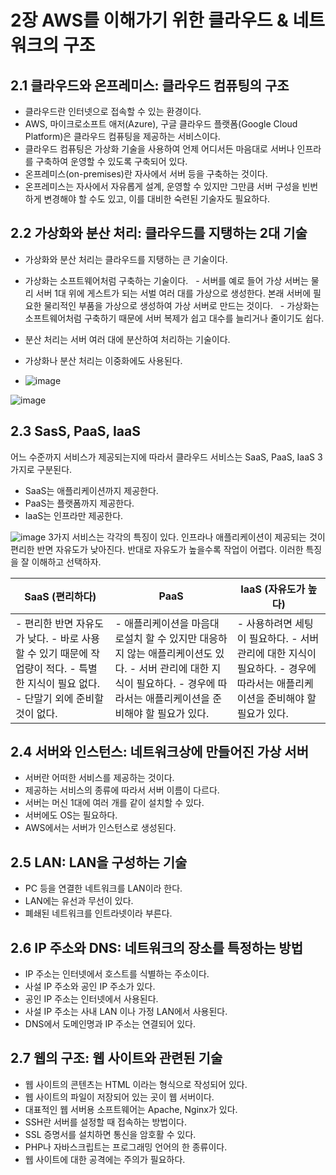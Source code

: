 # 2장 AWS를 이해가기 위한 클라우드 & 네트워크의 구조
## 2.1 클라우드와 온프레미스: 클라우드 컴퓨팅의 구조
- 클라우드란 인터넷으로 접속할 수 있는 환경이다.
- AWS, 마이크로소프트 애저(Azure), 구글 클라우드 플랫폼(Google Cloud Platform)은 클라우드 컴퓨팅을 제공하는 서비스이다.
- 클라우드 컴퓨팅은 가상화 기술을 사용하여 언제 어디서든 마음대로 서버나 인프라를 구축하여 운영할 수 있도록 구축되어 있다.
- 온프레미스(on-premises)란 자사에서 서버 등을 구축하는 것이다.
- 온프레미스는 자사에서 자유롭게 설계, 운영할 수 있지만 그만큼 서버 구성을 빈번하게 변경해야 할 수도 있고, 이를 대비한 숙련된 기술자도 필요하다.
 
## 2.2 가상화와 분산 처리: 클라우드를 지탱하는 2대 기술
- 가상화와 분산 처리는 클라우드를 지탱하는 큰 기술이다.
- 가상화는 소프트웨어처럼 구축하는 기술이다.
  - 서버를 예로 들어 가상 서버는 물리 서버 1대 위에 게스트가 되는 서벌 여러 대를 가상으로 생성한다. 본래 서버에 필요한 물리적인 부품을 가상으로 생성하여 가상 서버로 만드는 것이다.
  - 가상화는 소프트웨어처럼 구축하기 때문에 서버 복제가 쉽고 대수를 늘리거나 줄이기도 쉽다.
- 분산 처리는 서버 여러 대에 분산하여 처리하는 기술이다.
- 가상화나 분산 처리는 이중화에도 사용된다.

- ![image](https://github.com/user-attachments/assets/4a79c6ce-a115-4def-9665-479b54e802e6)

![image](https://github.com/user-attachments/assets/2d4efc46-8b98-4968-ab5d-795a69b97d15)

## 2.3 SasS, PaaS, IaaS
어느 수준까지 서비스가 제공되는지에 따라서 클라우드 서비스는 SaaS, PaaS, IaaS 3가지로 구분된다.
- SaaS는 애플리케이션까지 제공한다.
- PaaS는 플랫폼까지 제공한다.
- IaaS는 인프라만 제공한다.
  
![image](https://github.com/user-attachments/assets/a3104805-9a0c-4b50-9e5f-d0bac7131641)
3가지 서비스는 각각의 특징이 있다. 인프라나 애플리케이션이 제공되는 것이 편리한 반면 자유도가 낮아진다. 반대로 자유도가 높을수록 작업이 어렵다. 이러한 특징을 잘 이해하고 선택하자.

| SaaS (편리하다)                                                                                                                     | PaaS                                                                                                                                                                        | IaaS (자유도가 높다)                                                                                                        |
|-------------------------------------------------------------------------------------------------------------------------------------|-----------------------------------------------------------------------------------------------------------------------------------------------------------------------------|-----------------------------------------------------------------------------------------------------------------------------|
| - 편리한 반면 자유도가 낮다. - 바로 사용할 수 있기 때문에 작업량이 적다. - 특별한 지식이 필요 없다. - 단말기 외에 준비할 것이 없다. | - 애플리케이션을 마음대로설치 할 수 있지만 대응하지 않는 애플리케이션도 있다. - 서버 관리에 대한 지식이 필요하다. - 경우에 따라서는 애플리케이션을 준비해야 할 필요가 있다. | - 사용하려면 세팅이 필요하다. - 서버 관리에 대한 지식이 필요하다. - 경우에 따라서는 애플리케이션을 준비해야 할 필요가 있다. |

## 2.4 서버와 인스턴스: 네트워크상에 만들어진 가상 서버
- 서버란 어떠한 서비스를 제공하는 것이다.
- 제공하는 서비스의 종류에 따라서 서버 이름이 다르다.
- 서버는 머신 1대에 여러 개를 같이 설치할 수 있다.
- 서버에도 OS는 필요하다.
- AWS에서는 서버가 인스턴스로 생성된다.
 
## 2.5 LAN: LAN을 구성하는 기술
- PC 등을 연결한 네트워크를 LAN이라 한다.
- LAN에는 유선과 무선이 있다.
- 폐쇄된 네트워크를 인트라넷이라 부른다.
 
## 2.6 IP 주소와 DNS: 네트워크의 장소를 특정하는 방법
- IP 주소는 인터넷에서 호스트를 식별하는 주소이다.
- 사설 IP 주소와 공인 IP 주소가 있다.
- 공인 IP 주소는 인터넷에서 사용된다.
- 사설 IP 주소는 사내 LAN 이나 가정 LAN에서 사용된다.
- DNS에서 도메인명과 IP 주소는 연결되어 있다.
 
## 2.7 웹의 구조: 웹 사이트와 관련된 기술
- 웹 사이트의 콘텐츠는 HTML 이라는 형식으로 작성되어 있다.
- 웹 사이트의 파일이 저장되어 있는 곳이 웹 서버이다.
- 대표적인 웹 서버용 소프트웨어는 Apache, Nginx가 있다.
- SSH란 서버를 설정할 때 접속하는 방법이다.
- SSL 증명서를 설치하면 통신을 암호활 수 있다.
- PHP나 자바스크립트는 프로그래밍 언어의 한 종류이다.
- 웹 사이트에 대한 공격에는 주의가 필요하다.
  
